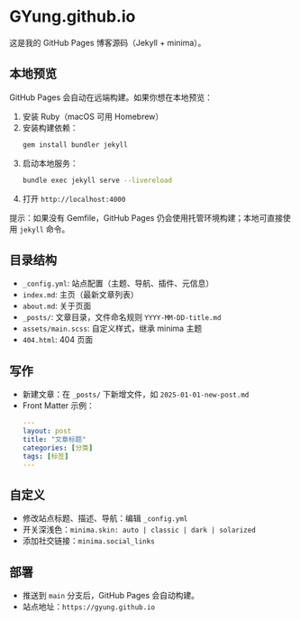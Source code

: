 # GYung.github.io

这是我的 GitHub Pages 博客源码（Jekyll + minima）。

## 本地预览

GitHub Pages 会自动在远端构建。如果你想在本地预览：

1. 安装 Ruby（macOS 可用 Homebrew）
2. 安装构建依赖：
   ```bash
   gem install bundler jekyll
   ```
3. 启动本地服务：
   ```bash
   bundle exec jekyll serve --livereload
   ```
4. 打开 `http://localhost:4000`

提示：如果没有 Gemfile，GitHub Pages 仍会使用托管环境构建；本地可直接使用 `jekyll` 命令。

## 目录结构

- `_config.yml`: 站点配置（主题、导航、插件、元信息）
- `index.md`: 主页（最新文章列表）
- `about.md`: 关于页面
- `_posts/`: 文章目录，文件命名规则 `YYYY-MM-DD-title.md`
- `assets/main.scss`: 自定义样式，继承 minima 主题
- `404.html`: 404 页面

## 写作

- 新建文章：在 `_posts/` 下新增文件，如 `2025-01-01-new-post.md`
- Front Matter 示例：
  ```yaml
  ---
  layout: post
  title: "文章标题"
  categories: [分类]
  tags: [标签]
  ---
  ```

## 自定义

- 修改站点标题、描述、导航：编辑 `_config.yml`
- 开关深浅色：`minima.skin: auto | classic | dark | solarized`
- 添加社交链接：`minima.social_links`

## 部署

- 推送到 `main` 分支后，GitHub Pages 会自动构建。
- 站点地址：`https://gyung.github.io`